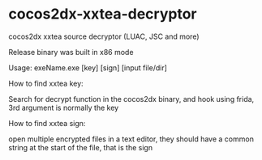 # cocos2dx-xxtea-decryptor
cocos2dx xxtea source decryptor (LUAC, JSC and more)

Release binary was built in x86 mode

Usage: exeName.exe [key] [sign] [input file/dir]

How to find xxtea key:

Search for decrypt function in the cocos2dx binary, and hook using frida, 3rd argument is normally the key

How to find xxtea sign:

open multiple encrypted files in a text editor, they should have a common string at the start of the file, that is the sign
